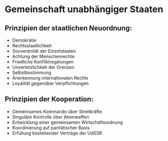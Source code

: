 Gemeinschaft unabhängiger Staaten
=================================

Prinzipien der staatlichen Neuordnung:
--------------------------------------

-   Demokratie
-   Rechtsstaatlichkeit
-   Souveränität der Einzelstaaten
-   Achtung der Menschenrechte
-   Friedliche Konfliktregelungen
-   Unverletzlichkeit der Grenzen
-   Selbstbestimmung
-   Anerkennung internationalen Rechts
-   Loyalität gegenüber Verpflichtungen

Prinzipien der Kooperation:
---------------------------

-   Gemeinsames Kommando über Streitkräfte
-   Singuläre Kontrolle über Atomwaffen
-   Entwicklung einer gemeinsamen Wirtschaftsordnung
-   Koordinierung auf paritätischer Basis
-   Erfüllung bestehender Verträge der UdSSR

